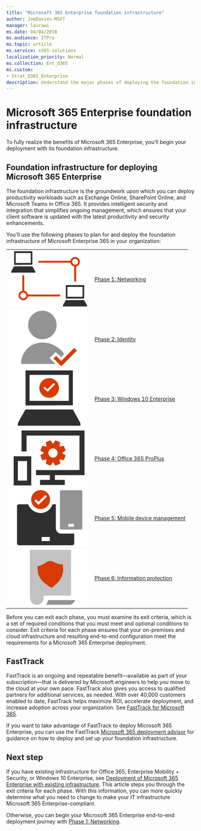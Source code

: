 ```yaml
---
title: "Microsoft 365 Enterprise foundation infrastructure"
author: JoeDavies-MSFT
manager: laurawi
ms.date: 04/04/2018
ms.audience: ITPro
ms.topic: article
ms.service: o365-solutions
localization_priority: Normal
ms.collection: Ent_O365
ms.custom:
- Strat_O365_Enterprise
description: Understand the major phases of deploying the foundation infrastructure for Microsoft 365 Enterprise in your organization.
---
```


# Microsoft 365 Enterprise foundation infrastructure

To fully realize the benefits of Microsoft 365 Enterprise, you’ll begin your deployment with its foundation infrastructure. 

## Foundation infrastructure for deploying Microsoft 365 Enterprise

The foundation infrastructure is the groundwork upon which you can deploy productivity workloads such as Exchange Online, SharePoint Online, and Microsoft Teams in Office 365. It provides intelligent security and integration that simplifies ongoing management, which ensures that your client software is updated with the latest productivity and security enhancements.

You'll use the following phases to plan for and deploy the foundation infrastructure of Microsoft Enterprise 365 in your organization:

|||
|:-------|:-----|
|![](./media/deploy-foundation-infrastructure/networking_icon.png)|[Phase 1: Networking](networking-infrastructure.md)|
|![](./media/deploy-foundation-infrastructure/identity_icon.png)|[Phase 2: Identity](identity-infrastructure.md)|
|![](./media/deploy-foundation-infrastructure/win10enterprise_icon.png)|[Phase 3: Windows 10 Enterprise](windows10-infrastructure.md)|
|![](./media/deploy-foundation-infrastructure/O365proplus_icon.png)|[Phase 4: Office 365 ProPlus](office365proplus-infrastructure.md)|
|![](./media/deploy-foundation-infrastructure/mobiledevicemgmt_icon.png)|[Phase 5: Mobile device management](mobility-infrastructure.md)|
|![](./media/deploy-foundation-infrastructure/infoprotection_icon.png)|[Phase 6: Information protection](infoprotect-infrastructure.md)|


Before you can exit each phase, you must examine its exit criteria, which is a set of required conditions that you must meet and optional conditions to consider. Exit criteria for each phase ensures that your on-premises and cloud infrastructure and resulting end-to-end configuration meet the requirements for a Microsoft 365 Enterprise deployment.

## FastTrack

FastTrack is an ongoing and repeatable benefit—available as part of your subscription—that is delivered by Microsoft engineers to help you move to the cloud at your own pace. FastTrack also gives you access to qualified partners for additional services, as needed. With over 40,000 customers enabled to date, FastTrack helps maximize ROI, accelerate deployment, and increase adoption across your organization. See [FastTrack for Microsoft 365](https://fasttrack.microsoft.com/microsoft365).

If you want to take advantage of FastTrack to deploy Microsoft 365 Enterprise, you can use the FastTrack <a href="https://aka.ms/microsoft365setupguide" target="_blank">Microsoft 365 deployment advisor</a> for guidance on how to deploy and set up your foundation infrastructure.

## Next step

If you have existing infrastructure for Office 365, Enterprise Mobility + Security, or Windows 10 Enterprise, see [Deployment of Microsoft 365 Enterprise with existing infrastructure](deploy-with-existing-infrastructure.md). This article steps you through the exit criteria for each phase. With this information, you can more quickly determine what you need to change to make your IT infrastructure Microsoft 365 Enterprise-compliant.

Otherwise, you can begin your Microsoft 365 Enterprise end-to-end deployment journey with [Phase 1: Networking](networking-infrastructure.md).